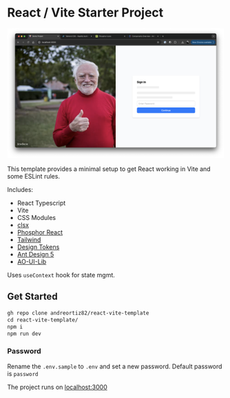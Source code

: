 # React / Vite Starter Project

![img](./public/cover.png)

This template provides a minimal setup to get React working in Vite and some ESLint rules.

Includes:

- React Typescript
- Vite
- CSS Modules
- [clsx](https://github.com/lukeed/clsx)
- [Phosphor React](https://phosphoricons.com/)
- [Tailwind](https://tailwindcss.com/)
- [Design Tokens](https://github.com/andreortiz82/ao-design-tokens)
- [Ant Design 5](https://ant.design/components/overview/)
- [AO-UI-Lib](https://github.com/andreortiz82/ao-ui-lib)

Uses `useContext` hook for state mgmt.

## Get Started

```
gh repo clone andreortiz82/react-vite-template
cd react-vite-template/
npm i
npm run dev
```

### Password

Rename the `.env.sample` to `.env` and set a new password. Default password is `password`

The project runs on [localhost:3000](http://localhost:3000/)
